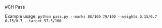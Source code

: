 #CH Pass

Example usage:
```python pass.py --marks 88/100 79/100 --weights 0.15/0.7 0.15/0.7 --target 57.5/100``` 
